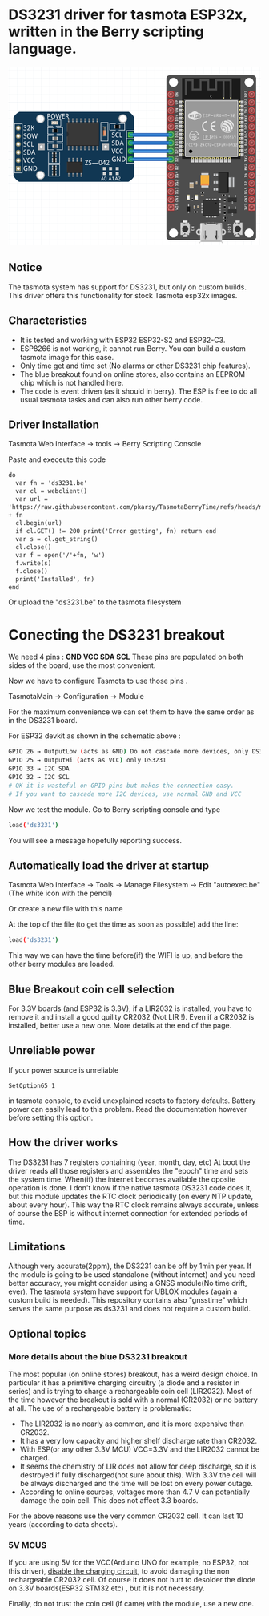 # DS3231 driver for tasmota ESP32x, written in the Berry scripting language.

![DS3231](ds3231.png)

## Notice
The tasmota system has support for DS3231, but only on custom builds. This driver offers this functionality for stock Tasmota esp32x images.

## Characteristics
- It is tested and working with ESP32 ESP32-S2 and ESP32-C3.
- ESP8266 is not working, it cannot run Berry. You can build a custom tasmota image for this case.
- Only time get and time set (No alarms or other DS3231 chip features).
- The blue breakout found on online stores, also contains an EEPROM chip which is not handled here.
- The code is event driven (as it should in berry). The ESP is free to do all usual tasmota tasks and can also run other berry code.

## Driver Installation
Tasmota Web Interface → tools → Berry Scripting Console

Paste and execeute this code

```berry
do
  var fn = 'ds3231.be'
  var cl = webclient()
  var url = 'https://raw.githubusercontent.com/pkarsy/TasmotaBerryTime/refs/heads/main/ds3231/' + fn
  cl.begin(url)
  if cl.GET() != 200 print('Error getting', fn) return end
  var s = cl.get_string()
  cl.close()
  var f = open('/'+fn, 'w')
  f.write(s)
  f.close()
  print('Installed', fn)
end
```
Or upload the "ds3231.be" to the tasmota filesystem

# Conecting the DS3231 breakout

We need 4 pins : **GND VCC SDA SCL** These pins are populated on both sides of the board, use the most convenient.

Now we have to configure Tasmota to use those pins .

TasmotaMain → Configuration → Module

For the maximum convenience we can set them to have the same order as in the DS3231 board.

For ESP32 devkit as shown in the schematic above :
```sh
GPIO 26 → OutputLow (acts as GND) Do not cascade more devices, only DS3231
GPIO 25 → OutputHi (acts as VCC) only DS3231
GPIO 33 → I2C SDA
GPIO 32 → I2C SCL
# OK it is wasteful on GPIO pins but makes the connection easy.
# If you want to cascade more I2C devices, use normal GND and VCC
```

Now we test the module. Go to Berry scripting console and type
```sh
load('ds3231')
```
You will see a message hopefully reporting success.

## Automatically load the driver at startup

Tasmota Web Interface → Tools → Manage Filesystem → Edit "autoexec.be" (The white icon with the pencil)

Or create a new file with this name

At the top of the file (to get the time as soon as possible) add the line:
```sh
load('ds3231')
```
This way we can have the time before(if) the WIFI is up, and before the other berry modules are loaded.

## Blue Breakout coin cell selection

For 3.3V boards (and ESP32 is 3.3V), if a LIR2032 is installed, you have to remove it and install a good quility CR2032 (Not LIR !). Even if a CR2032 is installed, better use a new one.  More details at the end of the page.

## Unreliable power
If your power source is unreliable
```
SetOption65 1
```
in tasmota console, to avoid unexplained resets to factory defaults. Battery power can easily lead to this problem. Read the documentation however before setting this option.

## How the driver works
The DS3231 has 7 registers containing (year, month, day, etc) At boot the driver reads all those registers and assembles the "epoch" time and sets the system time. When(if) the internet becomes available the oposite operation is done.
I don't know if the native tasmota DS3231 code does it, but this module updates the RTC clock periodically (on every NTP update, about every hour). This way the RTC clock remains always accurate, unless of course the ESP is without internet connection for extended periods of time.

## Limitations
Although very accurate(2ppm), the DS3231 can be off by 1min per year. If the module is going to be used standalone (without internet) and you need better accuracy, you might consider using a GNSS module(No time drift, ever). The tasmota system have support for UBLOX modules (again a custom build is needed). This repository contains also "gnsstime" which serves the same purpose as ds3231 and does not require a custom build.

## Optional topics

### More details about the blue DS3231 breakout
The most popular (on online stores) breakout, has a weird design choice. In particular it has a primitive charging circuitry (a diode and a resistor in series) and is trying to charge a rechargeable coin cell (LIR2032). Most of the time however the breakout is sold with a normal (CR2032) or no battery at all. The use of a rechargeable battery is problematic:

- The LIR2032 is no nearly as common, and it is more expensive than CR2032.
- It has a very low capacity and higher shelf discharge rate than CR2032.
- With ESP(or any other 3.3V MCU) VCC=3.3V and the LIR2032 cannot be charged.
- It seems the chemistry of LIR does not allow for deep discharge, so it is destroyed if fully discharged(not sure about this). With 3.3V the cell will be always discharged and the time will be lost on every power outage.
- According to online sources, voltages more than 4.7 V can potentially damage the coin cell. This does not affect 3.3 boards.

For the above reasons use the very common CR2032 cell. It can last 10 years (according to data sheets).

### 5V MCUS
If you are using 5V for the VCC(Arduino UNO for example, no ESP32, not this driver), [disable the charging circuit](https://duckduckgo.com/?q=ds3231+disable+charging&t=lm&iar=images&iax=images&ia=images), to avoid damaging the non rechargeable CR2032 cell. Of course it does not hurt to desolder the diode on 3.3V boards(ESP32 STM32 etc) , but it is not necessary.

Finally, do not trust the coin cell (if came) with the module, use a new one.